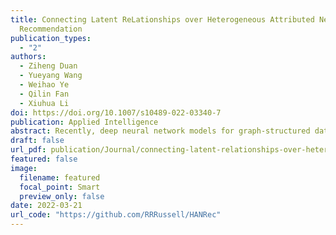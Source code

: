 ```yaml
---
title: Connecting Latent ReLationships over Heterogeneous Attributed Network for
  Recommendation
publication_types:
  - "2"
authors:
  - Ziheng Duan
  - Yueyang Wang
  - Weihao Ye
  - Qilin Fan
  - Xiuhua Li
doi: https://doi.org/10.1007/s10489-022-03340-7
publication: Applied Intelligence
abstract: Recently, deep neural network models for graph-structured data have been demonstrating to be influential in recommendation systems. Graph Neural Network (GNN), which can generate high-quality embeddings by capturing graph-structured information, is convenient for the recommendation. However, most existing GNN models mainly focus on the homogeneous graph. They cannot characterize heterogeneous and complex data in the recommendation system. Meanwhile, it is challenging to develop effective methods to mine the heterogeneity and latent correlations in the graph. In this paper, we adopt Heterogeneous Attributed Network (HAN), which involves different node types as well as rich node attributes, to model data in the recommendation system. Furthermore, we propose a novel graph neural network-based model to deal with HAN for Recommendation, called HANRec. In particular, we design a component connecting potential neighbors to explore the influence between neighbors and provide two different strategies with the attention mechanism to aggregate neighbors' information. The experimental results on two real-world datasets prove that HANRec outperforms other state-of-the-art methods.
draft: false
url_pdf: publication/Journal/connecting-latent-relationships-over-heterogeneous-attributed-network-for-recommendation/Duan2022_Article_ConnectingLatentRelationshipsO.pdf
featured: false
image:
  filename: featured
  focal_point: Smart
  preview_only: false
date: 2022-03-21
url_code: "https://github.com/RRRussell/HANRec"
---
```

